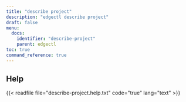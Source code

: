 ```yaml
---
title: "describe project"
description: "edgectl describe project"
draft: false
menu:
  docs:
    identifier: "describe-project"
    parent: edgectl
toc: true
command_reference: true
---
```


## Help

{{< readfile file="describe-project.help.txt" code="true" lang="text" >}}
